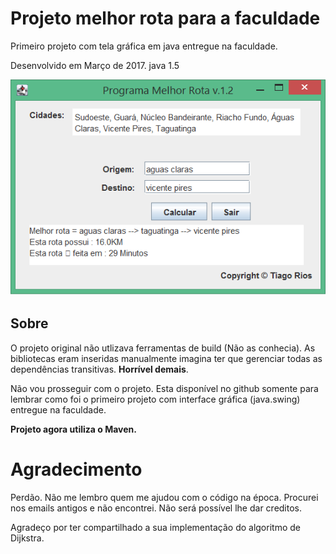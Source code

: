 # Projeto melhor rota para a faculdade

Primeiro projeto com tela gráfica em java entregue na faculdade.

Desenvolvido em Março de 2017. java 1.5

![Tela do programa em execução.](programa-em-execução.png)

## Sobre

O projeto original não utlizava ferramentas de build (Não as conhecia). As bibliotecas eram inseridas manualmente imagina ter que gerenciar todas as dependências transitivas. **Horrível demais**.

Não vou prosseguir com o projeto. Esta disponível no github somente para lembrar como foi o primeiro projeto com interface gráfica (java.swing) entregue na faculdade.

**Projeto agora utiliza o Maven.**

# Agradecimento

Perdão. Não me lembro quem me ajudou com o código na época. Procurei nos emails antigos e não encontrei. Não será possível lhe dar creditos.

Agradeço por ter compartilhado a sua implementação do algoritmo de Dijkstra.
